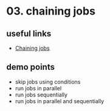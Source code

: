 # 03. chaining jobs

## useful links
- [Chaining jobs](https://docs.github.com/en/actions/using-jobs/using-jobs-in-a-workflow)

## demo points
- skip jobs using conditions
- run jobs in parallel
- run jobs sequentially
- run jobs in parallel and sequentially


